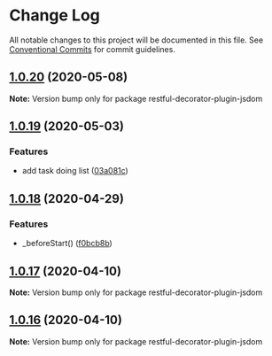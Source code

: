 # Change Log

All notable changes to this project will be documented in this file.
See [Conventional Commits](https://conventionalcommits.org) for commit guidelines.

## [1.0.20](https://github.com/bluelovers/ws-rest/compare/restful-decorator-plugin-jsdom@1.0.19...restful-decorator-plugin-jsdom@1.0.20) (2020-05-08)

**Note:** Version bump only for package restful-decorator-plugin-jsdom





## [1.0.19](https://github.com/bluelovers/ws-rest/compare/restful-decorator-plugin-jsdom@1.0.18...restful-decorator-plugin-jsdom@1.0.19) (2020-05-03)


### Features

* add task doing list ([03a081c](https://github.com/bluelovers/ws-rest/commit/03a081c55a5e9c9cd0474ed8ddf9dafa749df292))





## [1.0.18](https://github.com/bluelovers/ws-rest/compare/restful-decorator-plugin-jsdom@1.0.17...restful-decorator-plugin-jsdom@1.0.18) (2020-04-29)


### Features

* _beforeStart() ([f0bcb8b](https://github.com/bluelovers/ws-rest/commit/f0bcb8b20d27eeb0bd52af04b98a2a0b3e467147))





## [1.0.17](https://github.com/bluelovers/ws-rest/compare/restful-decorator-plugin-jsdom@1.0.16...restful-decorator-plugin-jsdom@1.0.17) (2020-04-10)

**Note:** Version bump only for package restful-decorator-plugin-jsdom





## [1.0.16](https://github.com/bluelovers/ws-rest/compare/restful-decorator-plugin-jsdom@1.0.15...restful-decorator-plugin-jsdom@1.0.16) (2020-04-10)

**Note:** Version bump only for package restful-decorator-plugin-jsdom
